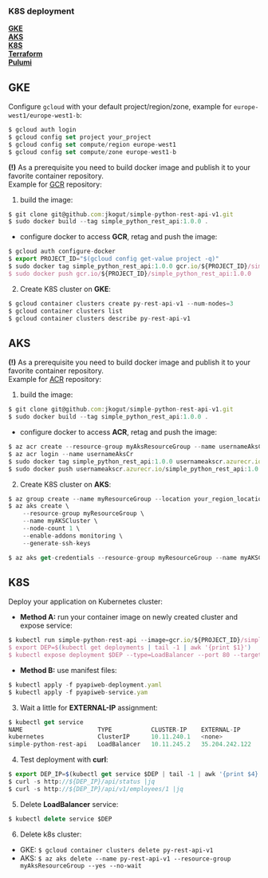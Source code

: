 ### K8S deployment
**[GKE](#gke)**<br>
**[AKS](#aks)**<br>
**[K8S](#k8s)**<br>
**[Terraform](terraform/README.md)**<br>
**[Pulumi](pulumi/README.md)**<br>

GKE
---

Configure `gcloud` with your default project/region/zone,
example for `europe-west1/europe-west1-b`:

```js
$ gcloud auth login
$ gcloud config set project your_project
$ gcloud config set compute/region europe-west1
$ gcloud config set compute/zone europe-west1-b
```

**(!)** As a prerequisite you need to build docker image and publish it to your favorite
container repository. <br> Example for [GCR](https://cloud.google.com/container-registry/) repository: 

1. build the image:
```js
$ git clone git@github.com:jkogut/simple-python-rest-api-v1.git
$ sudo docker build --tag simple_python_rest_api:1.0.0 .
```
- configure docker to access **GCR**, retag and push the image:
```js
$ gcloud auth configure-docker
$ export PROJECT_ID="$(gcloud config get-value project -q)"
$ sudo docker tag simple_python_rest_api:1.0.0 gcr.io/${PROJECT_ID}/simple_python_rest_api:1.0.0
$ sudo docker push gcr.io/${PROJECT_ID}/simple_python_rest_api:1.0.0
```

2. Create K8S cluster on **GKE**:
```js
$ gcloud container clusters create py-rest-api-v1 --num-nodes=3
$ gcloud container clusters list
$ gcloud container clusters describe py-rest-api-v1
```

AKS
---

**(!)** As a prerequisite you need to build docker image and publish it to your favorite
container repository. <br> Example for [ACR](https://azure.microsoft.com/en-us/services/container-registry/) repository: 

1. build the image:
```js
$ git clone git@github.com:jkogut/simple-python-rest-api-v1.git
$ sudo docker build --tag simple_python_rest_api:1.0.0 .
```
- configure docker to access **ACR**, retag and push the image:
```js
$ az acr create --resource-group myAksResourceGroup --name usernameAksCr --sku Basic
$ az acr login --name usernameAksCr
$ sudo docker tag simple_python_rest_api:1.0.0 usernameakscr.azurecr.io/simple_python_rest_api:1.0.0
$ sudo docker push usernameakscr.azurecr.io/simple_python_rest_api:1.0.0
```
 
2. Create K8S cluster on **AKS**:
```js
$ az group create --name myResourceGroup --location your_region_location 
$ az aks create \
    --resource-group myResourceGroup \
    --name myAKSCluster \
    --node-count 1 \
    --enable-addons monitoring \
    --generate-ssh-keys

$ az aks get-credentials --resource-group myResourceGroup --name myAKSCluster
```

K8S
----

Deploy your application on Kubernetes cluster:

- **Method A:** run your container image on newly created cluster and expose service: 
```js
$ kubectl run simple-python-rest-api --image=gcr.io/${PROJECT_ID}/simple_python_rest_api:1.0.0 --port 5002
$ export DEP=$(kubectl get deployments | tail -1 | awk '{print $1}')
$ kubectl expose deployment $DEP --type=LoadBalancer --port 80 --target-port 5002
```

- **Method B:** use manifest files:
```js
$ kubectl apply -f pyapiweb-deployment.yaml
$ kubectl apply -f pyapiweb-service.yam
```

3. Wait a little for **EXTERNAL-IP** assignment:
```js
$ kubectl get service
NAME                     TYPE           CLUSTER-IP    EXTERNAL-IP      PORT(S)        AGE
kubernetes               ClusterIP      10.11.240.1   <none>           443/TCP        18m
simple-python-rest-api   LoadBalancer   10.11.245.2   35.204.242.122   80:31100/TCP   1m
```

4. Test deployment with **curl**:
```js
$ export DEP_IP=$(kubectl get service $DEP | tail -1 | awk '{print $4}')
$ curl -s http://${DEP_IP}/api/status |jq
$ curl -s http://${DEP_IP}/api/v1/employees/1 |jq
```

5. Delete **LoadBalancer** service:
```js
$ kubectl delete service $DEP
```

6. Delete k8s cluster:
- GKE: `$ gcloud container clusters delete py-rest-api-v1`
- AKS: `$ az aks delete --name py-rest-api-v1 --resource-group myAksResourceGroup --yes --no-wait`
